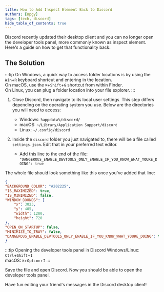 ```yaml
---
title: How to Add Inspect Element Back to Discord
authors: [npgy]
tags: [tech, discord]
hide_table_of_contents: true
---
```


Discord recently updated their desktop client and you can no longer open the developer tools panel, more commonly known as inspect element. Here's a guide on how to get that functionality back.

<!--truncate-->

## The Solution
:::tip On Windows, a quick way to access folder locations is by using the `Win`+`R` keyboard shortcut and entering in the location.  
On macOS, use the `⌘`+`Shift`+`G` shortcut from within Finder.  
On Linux, you can plug a folder location into your file explorer.
:::
1. Close Discord, then navigate to its local user settings. This step differs depending on the operating system you use. Below are the directories you will need to access:
    - Windows: `%appdata%/discord/`
    - macOS: `~/Library/Application Support/discord`
    - Linux: `~/.config/discord`

2. Inside the `discord` folder you just navigated to, there will be a file called `settings.json`. Edit that in your preferred text editor.
    - Add this line to the end of the file: `"DANGEROUS_ENABLE_DEVTOOLS_ONLY_ENABLE_IF_YOU_KNOW_WHAT_YOURE_DOING": true`  

The whole file should look something like this once you've added that line:
```json
{
"BACKGROUND_COLOR": "#202225",
"IS_MAXIMIZED": true,
"IS_MINIMIZED": false,
"WINDOW_BOUNDS": {
    "x": 3023,
    "y": 405,
    "width": 1280,
    "height": 720
},
"OPEN_ON_STARTUP": false,
"MINIMIZE_TO_TRAY": false,
"DANGEROUS_ENABLE_DEVTOOLS_ONLY_ENABLE_IF_YOU_KNOW_WHAT_YOURE_DOING": true
}
```
  
:::tip Opening the developer tools panel in Discord
Windows/Linux: `Ctrl`+`Shift`+`I`  
macOS: `⌘`+`Option`+`I`
:::

Save the file and open Discord. Now you should be able to open the developer tools panel.

Have fun editing your friend's messages in the Discord desktop client!
